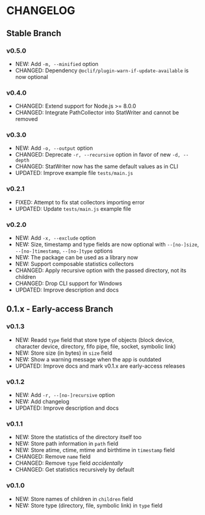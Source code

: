 # CHANGELOG

## Stable Branch
### v0.5.0
- NEW: Add `-m, --minified` option
- CHANGED: Dependency `@oclif/plugin-warn-if-update-available` is now optional

### v0.4.0
- CHANGED: Extend support for Node.js >= 8.0.0
- CHANGED: Integrate PathCollector into StatWriter and cannot be removed

### v0.3.0
- NEW: Add `-o, --output` option
- CHANGED: Deprecate `-r, --recursive` option in favor of new `-d, --depth`
- CHANGED: StatWriter now has the same default values as in CLI
- UPDATED: Improve example file `tests/main.js`

### v0.2.1
- FIXED: Attempt to fix stat collectors importing error
- UPDATED: Update `tests/main.js` example file

### v0.2.0
- NEW: Add `-x, --exclude` option
- NEW: Size, timestamp and type fields are now optional with `--[no-]size`, `--[no-]timestamp`, `--[no-]type` options
- NEW: The package can be used as a library now
- NEW: Support composable statistics collectors
- CHANGED: Apply recursive option with the passed directory, not its children
- CHANGED: Drop CLI support for Windows
- UPDATED: Improve description and docs

## 0.1.x - Early-access Branch
### v0.1.3
- NEW: Readd `type` field that store type of objects (block device, character device, directory, fifo pipe, file, socket, symbolic link)
- NEW: Store size (in bytes) in `size` field
- NEW: Show a warning message when the app is outdated
- UPDATED: Improve docs and mark v0.1.x are early-access releases

### v0.1.2
- NEW: Add `-r, --[no-]recursive` option
- NEW: Add changelog
- UPDATED: Improve description and docs

### v0.1.1
- NEW: Store the statistics of the directory itself too
- NEW: Store path information in `path` field
- NEW: Store atime, ctime, mtime and birthtime in `timestamp` field
- CHANGED: Remove `name` field
- CHANGED: Remove `type` field *accidentally*
- CHANGED: Get statistics recursively by default

### v0.1.0
- NEW: Store names of children in `children` field
- NEW: Store type (directory, file, symbolic link) in `type` field
